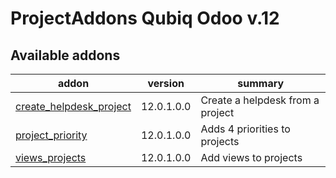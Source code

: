 ProjectAddons Qubiq Odoo v.12
=============================

[//]: # (addons)

Available addons
----------------
addon | version | summary
--- | --- | ---
[create_helpdesk_project](create_helpdesk_project/) | 12.0.1.0.0 | Create a helpdesk from a project
[project_priority](project_priority/) | 12.0.1.0.0 | Adds 4 priorities to projects
[views_projects](views_projects/) | 12.0.1.0.0 | Add views to projects

[//]: # (end addons)

